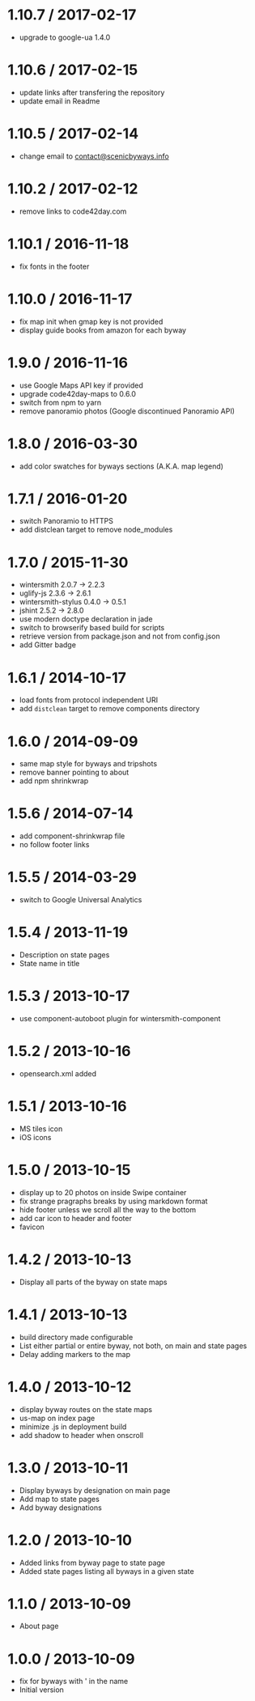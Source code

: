 
1.10.7 / 2017-02-17
===================

 * upgrade to google-ua 1.4.0

1.10.6 / 2017-02-15
===================

 * update links after transfering the repository
 * update email in Readme

1.10.5 / 2017-02-14
===================

 * change email to contact@scenicbyways.info

1.10.2 / 2017-02-12
===================

 * remove links to code42day.com

1.10.1 / 2016-11-18
===================

 * fix fonts in the footer

1.10.0 / 2016-11-17
===================

 * fix map init when gmap key is not provided
 * display guide books from amazon for each byway

1.9.0 / 2016-11-16
==================

 * use Google Maps API key if provided
 * upgrade code42day-maps to 0.6.0
 * switch from npm to yarn
 * remove panoramio photos (Google discontinued Panoramio API)

1.8.0 / 2016-03-30
==================

 * add color swatches for byways sections (A.K.A. map legend)

1.7.1 / 2016-01-20
==================

 * switch Panoramio to HTTPS
 * add distclean target to remove node_modules

1.7.0 / 2015-11-30
==================

 * wintersmith 2.0.7 → 2.2.3
 * uglify-js 2.3.6 → 2.6.1
 * wintersmith-stylus 0.4.0 → 0.5.1
 * jshint 2.5.2 → 2.8.0
 * use modern doctype declaration in jade
 * switch to browserify based build for scripts
 * retrieve version from package.json and not from config.json
 * add Gitter badge

1.6.1 / 2014-10-17
==================

 * load fonts from protocol independent URI
 * add `distclean` target to remove components directory

1.6.0 / 2014-09-09
==================

 * same map style for byways and tripshots
 * remove banner pointing to about
 * add npm shrinkwrap

1.5.6 / 2014-07-14
==================

 * add component-shrinkwrap file
 * no follow footer links

1.5.5 / 2014-03-29
==================

 * switch to Google Universal Analytics

1.5.4 / 2013-11-19 
==================

 * Description on state pages
 * State name in title

1.5.3 / 2013-10-17 
==================

 * use component-autoboot plugin for wintersmith-component

1.5.2 / 2013-10-16 
==================

 * opensearch.xml added

1.5.1 / 2013-10-16 
==================

 * MS tiles icon
 * iOS icons

1.5.0 / 2013-10-15 
==================

 * display up to 20 photos on inside Swipe container
 * fix strange pragraphs breaks by using markdown format
 * hide footer unless we scroll all the way to the bottom
 * add car icon to header and footer
 * favicon

1.4.2 / 2013-10-13 
==================

 * Display all parts of the byway on state maps

1.4.1 / 2013-10-13 
==================

 * build directory made configurable
 * List either partial or entire byway, not both, on main and state pages
 * Delay adding markers to the map

1.4.0 / 2013-10-12 
==================

 * display byway routes on the state maps
 * us-map on index page
 * minimize .js in deployment build
 * add shadow to header when onscroll

1.3.0 / 2013-10-11 
==================

 * Display byways by designation on main page
 * Add map to state pages
 * Add byway designations

1.2.0 / 2013-10-10 
==================

 * Added links from byway page to state page
 * Added state pages listing all byways in a given state

1.1.0 / 2013-10-09 
==================

 * About page

1.0.0 / 2013-10-09 
==================

 * fix for byways with ' in the name
 * Initial version
